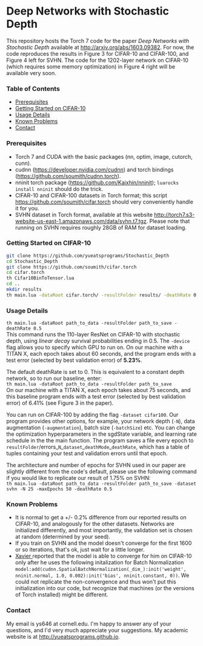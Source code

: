 Deep Networks with Stochastic Depth
====================
This repository hosts the Torch 7 code for the paper _Deep Networks with Stochastic Depth_
available at http://arxiv.org/abs/1603.09382. For now, the code reproduces the results in Figure 3 for CIFAR-10 and CIFAR-100, and Figure 4 left for SVHN. The code for the 1202-layer network on CIFAR-10 (which requires some memory optimization) in Figure 4 right will be available very soon.

### Table of Contents
- [Prerequisites](#prerequisites)  
- [Getting Started on CIFAR-10](#getting-started-on-cifar-10)  
- [Usage Details](#usage-details)  
- [Known Problems](#known-problems) 
- [Contact](#contact)  

### Prerequisites
- Torch 7 and CUDA with the basic packages (nn, optim, image, cutorch, cunn).
- cudnn (https://developer.nvidia.com/cudnn) and torch bindings (https://github.com/soumith/cudnn.torch).
- nninit torch package (https://github.com/Kaixhin/nninit); `luarocks install nninit` should do the trick.
- CIFAR-10 and CIFAR-100 datasets in Torch format; this script https://github.com/soumith/cifar.torch should very conveniently handle it for you.
- SVHN dataset in Torch format, available at this website http://torch7.s3-website-us-east-1.amazonaws.com/data/svhn.t7.tgz. Please note that running on SVHN requires roughly 28GB of RAM for dataset loading.

### Getting Started on CIFAR-10
```bash
git clone https://github.com/yueatsprograms/Stochastic_Depth
cd Stochastic_Depth
git clone https://github.com/soumith/cifar.torch
cd cifar.torch
th Cifar10BinToTensor.lua
cd ..
mkdir results
th main.lua -dataRoot cifar.torch/ -resultFolder results/ -deathRate 0.5
```

### Usage Details
`th main.lua -dataRoot path_to_data -resultFolder path_to_save -deathRate 0.5`<br/>
This command runs the 110-layer ResNet on CIFAR-10 with stochastic depth, using _linear decay_ survival probabilities ending in 0.5. The `-device` flag allows you to specify which GPU to run on. On our machine with a TITAN X, each epoch takes about 60 seconds, and the program ends with a test error (selected by best validation error) of __5.23%__.

The default deathRate is set to 0. This is equivalent to a constant depth network, so to run our baseline, enter: <br/>
`th main.lua -dataRoot path_to_data -resultFolder path_to_save` <br/>
On our machine with a TITAN X, each epoch takes about 75 seconds, and this baseline program ends with a test error (selected by best validation error) of 6.41% (see Figure 3 in the paper).

You can run on CIFAR-100 by adding the flag `-dataset cifar100`. Our program provides other options, for example, your network depth (`-N`), data augmentation (`-augmentation`), batch size (`-batchSize`) etc. You can change the optimization hyperparameters in the sgdState variable, and learning rate schedule in the the main function. The program saves a file every epoch to `resultFolder`/errors\_`N`\_`dataset`\_`deathMode`\_`deathRate`, which has a table of tuples containing your test and validation errors until that epoch.

The architecture and number of epochs for SVHN used in our paper are slightly different from the code's default, please use the following command if you would like to replicate our result of 1.75% on SVHN:<br/>
`th main.lua -dataRoot path_to_data -resultFolder path_to_save -dataset svhn -N 25 -maxEpochs 50 -deathRate 0.5`

### Known Problems
- It is normal to get a +/- 0.2% difference from our reported results on CIFAR-10, and analogously for the other datasets. Networks are initialized differently, and most importantly, the validation set is chosen at random (determined by your seed).
- If you train on SVHN and the model doesn't converge for the first 1600 or so iterations, that's ok, just wait for a little longer.
- <a href="https://github.com/xgastaldi"> Xavier <a/> reported that the model is able to converge for him on CIFAR-10 only after he uses the following initalization for Batch Normalization `model:add(cudnn.SpatialBatchNormalization(_dim_):init('weight', nninit.normal, 1.0, 0.002):init('bias', nninit.constant, 0))`. We could not replicate the non-convergence and thus won't put this initialization into our code, but recognize that machines (or the versions of Torch installed) might be different.

### Contact
My email is ys646 at cornell.edu. I'm happy to answer any of your questions, and I'd very much appreciate your suggestions. My academic website is at http://yueatsprograms.github.io.